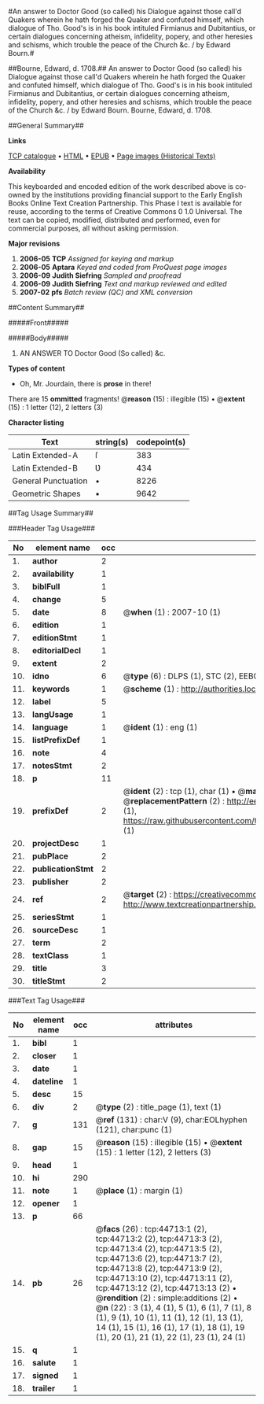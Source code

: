 #An answer to Doctor Good (so called) his Dialogue against those call'd Quakers wherein he hath forged the Quaker and confuted himself, which dialogue of Tho. Good's is in his book intituled Firmianus and Dubitantius, or certain dialogues concerning atheism, infidelity, popery, and other heresies and schisms, which trouble the peace of the Church &c. / by Edward Bourn.#

##Bourne, Edward, d. 1708.##
An answer to Doctor Good (so called) his Dialogue against those call'd Quakers wherein he hath forged the Quaker and confuted himself, which dialogue of Tho. Good's is in his book intituled Firmianus and Dubitantius, or certain dialogues concerning atheism, infidelity, popery, and other heresies and schisms, which trouble the peace of the Church &c. / by Edward Bourn.
Bourne, Edward, d. 1708.

##General Summary##

**Links**

[TCP catalogue](http://www.ota.ox.ac.uk/tcp/)  • 
[HTML](http://tei.it.ox.ac.uk/tcp/Texts-HTML/free/A28/A28893.html)  • 
[EPUB](http://tei.it.ox.ac.uk/tcp/Texts-EPUB/free/A28/A28893.epub) • 
[Page images (Historical Texts)](https://data.historicaltexts.jisc.ac.uk/view?pubId=eebo-10178817e&pageId=eebo-10178817e-44713-1)

**Availability**

This keyboarded and encoded edition of the
	       work described above is co-owned by the institutions
	       providing financial support to the Early English Books
	       Online Text Creation Partnership. This Phase I text is
	       available for reuse, according to the terms of Creative
	       Commons 0 1.0 Universal. The text can be copied,
	       modified, distributed and performed, even for
	       commercial purposes, all without asking permission.

**Major revisions**

1. __2006-05__ __TCP__ *Assigned for keying and markup*
1. __2006-05__ __Aptara__ *Keyed and coded from ProQuest page images*
1. __2006-09__ __Judith Siefring__ *Sampled and proofread*
1. __2006-09__ __Judith Siefring__ *Text and markup reviewed and edited*
1. __2007-02__ __pfs__ *Batch review (QC) and XML conversion*

##Content Summary##

#####Front#####

#####Body#####

1. AN
ANSWER
TO
Doctor Good
(So called) &c.

**Types of content**

  * Oh, Mr. Jourdain, there is **prose** in there!

There are 15 **ommitted** fragments! 
 @__reason__ (15) : illegible (15)  •  @__extent__ (15) : 1 letter (12), 2 letters (3)

**Character listing**


|Text|string(s)|codepoint(s)|
|---|---|---|
|Latin Extended-A|ſ|383|
|Latin Extended-B|Ʋ|434|
|General Punctuation|•|8226|
|Geometric Shapes|▪|9642|

##Tag Usage Summary##

###Header Tag Usage###

|No|element name|occ|attributes|
|---|---|---|---|
|1.|__author__|2||
|2.|__availability__|1||
|3.|__biblFull__|1||
|4.|__change__|5||
|5.|__date__|8| @__when__ (1) : 2007-10 (1)|
|6.|__edition__|1||
|7.|__editionStmt__|1||
|8.|__editorialDecl__|1||
|9.|__extent__|2||
|10.|__idno__|6| @__type__ (6) : DLPS (1), STC (2), EEBO-CITATION (1), OCLC (1), VID (1)|
|11.|__keywords__|1| @__scheme__ (1) : http://authorities.loc.gov/ (1)|
|12.|__label__|5||
|13.|__langUsage__|1||
|14.|__language__|1| @__ident__ (1) : eng (1)|
|15.|__listPrefixDef__|1||
|16.|__note__|4||
|17.|__notesStmt__|2||
|18.|__p__|11||
|19.|__prefixDef__|2| @__ident__ (2) : tcp (1), char (1)  •  @__matchPattern__ (2) : ([0-9\-]+):([0-9IVX]+) (1), (.+) (1)  •  @__replacementPattern__ (2) : http://eebo.chadwyck.com/downloadtiff?vid=$1&page=$2 (1), https://raw.githubusercontent.com/textcreationpartnership/Texts/master/tcpchars.xml#$1 (1)|
|20.|__projectDesc__|1||
|21.|__pubPlace__|2||
|22.|__publicationStmt__|2||
|23.|__publisher__|2||
|24.|__ref__|2| @__target__ (2) : https://creativecommons.org/publicdomain/zero/1.0/ (1), http://www.textcreationpartnership.org/docs/. (1)|
|25.|__seriesStmt__|1||
|26.|__sourceDesc__|1||
|27.|__term__|2||
|28.|__textClass__|1||
|29.|__title__|3||
|30.|__titleStmt__|2||


###Text Tag Usage###

|No|element name|occ|attributes|
|---|---|---|---|
|1.|__bibl__|1||
|2.|__closer__|1||
|3.|__date__|1||
|4.|__dateline__|1||
|5.|__desc__|15||
|6.|__div__|2| @__type__ (2) : title_page (1), text (1)|
|7.|__g__|131| @__ref__ (131) : char:V (9), char:EOLhyphen (121), char:punc (1)|
|8.|__gap__|15| @__reason__ (15) : illegible (15)  •  @__extent__ (15) : 1 letter (12), 2 letters (3)|
|9.|__head__|1||
|10.|__hi__|290||
|11.|__note__|1| @__place__ (1) : margin (1)|
|12.|__opener__|1||
|13.|__p__|66||
|14.|__pb__|26| @__facs__ (26) : tcp:44713:1 (2), tcp:44713:2 (2), tcp:44713:3 (2), tcp:44713:4 (2), tcp:44713:5 (2), tcp:44713:6 (2), tcp:44713:7 (2), tcp:44713:8 (2), tcp:44713:9 (2), tcp:44713:10 (2), tcp:44713:11 (2), tcp:44713:12 (2), tcp:44713:13 (2)  •  @__rendition__ (2) : simple:additions (2)  •  @__n__ (22) : 3 (1), 4 (1), 5 (1), 6 (1), 7 (1), 8 (1), 9 (1), 10 (1), 11 (1), 12 (1), 13 (1), 14 (1), 15 (1), 16 (1), 17 (1), 18 (1), 19 (1), 20 (1), 21 (1), 22 (1), 23 (1), 24 (1)|
|15.|__q__|1||
|16.|__salute__|1||
|17.|__signed__|1||
|18.|__trailer__|1||
